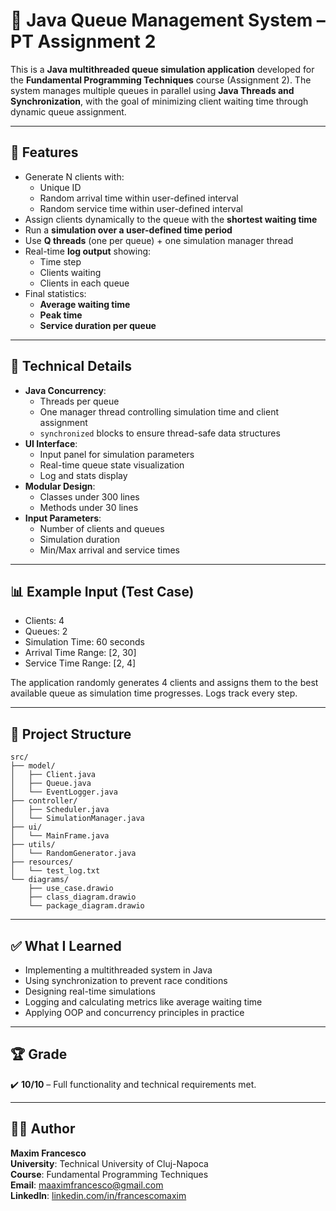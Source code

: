 # 🧵 Java Queue Management System – PT Assignment 2

This is a **Java multithreaded queue simulation application** developed for the **Fundamental Programming Techniques** course (Assignment 2). The system manages multiple queues in parallel using **Java Threads and Synchronization**, with the goal of minimizing client waiting time through dynamic queue assignment.

---

## 🚦 Features

- Generate N clients with:
  - Unique ID
  - Random arrival time within user-defined interval
  - Random service time within user-defined interval
- Assign clients dynamically to the queue with the **shortest waiting time**
- Run a **simulation over a user-defined time period**
- Use **Q threads** (one per queue) + one simulation manager thread
- Real-time **log output** showing:
  - Time step
  - Clients waiting
  - Clients in each queue
- Final statistics:
  - **Average waiting time**
  - **Peak time**
  - **Service duration per queue**

---

## 🔧 Technical Details

- **Java Concurrency**:
  - Threads per queue
  - One manager thread controlling simulation time and client assignment
  - `synchronized` blocks to ensure thread-safe data structures
- **UI Interface**:
  - Input panel for simulation parameters
  - Real-time queue state visualization
  - Log and stats display
- **Modular Design**:
  - Classes under 300 lines
  - Methods under 30 lines
- **Input Parameters**:
  - Number of clients and queues
  - Simulation duration
  - Min/Max arrival and service times

---

## 📊 Example Input (Test Case)

- Clients: 4  
- Queues: 2  
- Simulation Time: 60 seconds  
- Arrival Time Range: [2, 30]  
- Service Time Range: [2, 4]  

The application randomly generates 4 clients and assigns them to the best available queue as simulation time progresses. Logs track every step.

---

## 📁 Project Structure

```
src/
├── model/
│   ├── Client.java
│   ├── Queue.java
│   └── EventLogger.java
├── controller/
│   ├── Scheduler.java
│   └── SimulationManager.java
├── ui/
│   └── MainFrame.java
├── utils/
│   └── RandomGenerator.java
├── resources/
│   └── test_log.txt
└── diagrams/
    ├── use_case.drawio
    ├── class_diagram.drawio
    └── package_diagram.drawio
```

---

## ✅ What I Learned

- Implementing a multithreaded system in Java
- Using synchronization to prevent race conditions
- Designing real-time simulations
- Logging and calculating metrics like average waiting time
- Applying OOP and concurrency principles in practice

---

## 🏆 Grade

✔️ **10/10** – Full functionality and technical requirements met.

---

## 👨‍💻 Author

**Maxim Francesco**  
**University**: Technical University of Cluj-Napoca  
**Course**: Fundamental Programming Techniques  
**Email**: maaximfrancesco@gmail.com  
**LinkedIn**: [linkedin.com/in/francescomaxim](https://www.linkedin.com/in/francescomaxim/)
